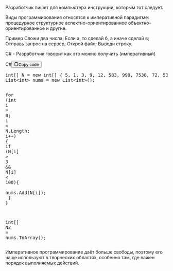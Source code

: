 <p>Разработчик пишет для компьютера инструкции, которым тот следует.</p>
<p>Виды программирования относятся к императивной парадигме:
процедурное структурное аспектно-ориентированное объектно-ориентированное и другие.</p>
<p>Пример
Сложи два числа;
Если а, то сделай б, а иначе сделай в;
Отправь запрос на сервер;
Открой файл;
Выведи строку.</p>
<p>C# - Разработчик говорит как это можно получить (императивный)</p>
<div class="code-element"><div class="lang-line"><text>C#</text><button class="copy-button" id="codeb28ee3c18dc6e3b2930117318ae0c264b" onclick="copyCode(codeb28ee3c18dc6e3b2930117318ae0c264, codeb28ee3c18dc6e3b2930117318ae0c264b)"><svg stroke="currentColor" fill="none" stroke-width="2" viewBox="0 0 24 24" stroke-linecap="round" stroke-linejoin="round" class="h-4 w-4" height="1em" width="1em" xmlns="http://www.w3.org/2000/svg"><path d="M16 4h2a2 2 0 0 1 2 2v14a2 2 0 0 1-2 2H6a2 2 0 0 1-2-2V6a2 2 0 0 1 2-2h2"></path><rect x="8" y="2" width="8" height="4" rx="1" ry="1"></rect></svg><text>Copy code</text></button></div><div class="code" id="codeb28ee3c18dc6e3b2930117318ae0c264"><div class="highlight"><pre><span></span><span class="kt">int</span><span class="p">[]</span><span class="w"> </span><span class="n">N</span><span class="w"> </span><span class="o">=</span><span class="w"> </span><span class="k">new</span><span class="w"> </span><span class="kt">int</span><span class="p">[]</span><span class="w"> </span><span class="p">{</span><span class="w"> </span><span class="m">5</span><span class="p">,</span><span class="w"> </span><span class="m">1</span><span class="p">,</span><span class="w"> </span><span class="m">3</span><span class="p">,</span><span class="w"> </span><span class="m">9</span><span class="p">,</span><span class="w"> </span><span class="m">12</span><span class="p">,</span><span class="w"> </span><span class="m">583</span><span class="p">,</span><span class="w"> </span><span class="m">998</span><span class="p">,</span><span class="w"> </span><span class="m">7538</span><span class="p">,</span><span class="w"> </span><span class="m">72</span><span class="p">,</span><span class="w"> </span><span class="m">53</span><span class="p">,</span><span class="w"> </span><span class="m">71</span><span class="p">,</span><span class="w"> </span><span class="m">85</span><span class="p">,</span><span class="w"> </span><span class="m">7</span><span class="p">,</span><span class="w"> </span><span class="m">2</span><span class="p">,</span><span class="w"> </span><span class="m">9</span><span class="w"> </span><span class="p">};</span>
<span class="n">List</span><span class="o">&lt;</span><span class="kt">int</span><span class="o">&gt;</span><span class="w"> </span><span class="n">nums</span><span class="w"> </span><span class="o">=</span><span class="w"> </span><span class="k">new</span><span class="w"> </span><span class="n">List</span><span class="o">&lt;</span><span class="kt">int</span><span class="o">&gt;</span><span class="p">();</span>

<span class="k">for</span><span class="w"> </span><span class="p">(</span><span class="kt">int</span><span class="w"> </span><span class="n">i</span><span class="w"> </span><span class="o">=</span><span class="w"> </span><span class="m">0</span><span class="p">;</span><span class="w"> </span><span class="n">i</span><span class="w"> </span><span class="o">&lt;</span><span class="w"> </span><span class="n">N</span><span class="p">.</span><span class="n">Length</span><span class="p">;</span><span class="w"> </span><span class="n">i</span><span class="o">++</span><span class="p">)</span><span class="w"> </span><span class="p">{</span>
<span class="w">    </span><span class="k">if</span><span class="w"> </span><span class="p">(</span><span class="n">N</span><span class="p">[</span><span class="n">i</span><span class="p">]</span><span class="w"> </span><span class="o">&gt;</span><span class="w"> </span><span class="m">3</span><span class="w"> </span><span class="o">&amp;&amp;</span><span class="w"> </span><span class="n">N</span><span class="p">[</span><span class="n">i</span><span class="p">]</span><span class="w"> </span><span class="o">&lt;</span><span class="w"> </span><span class="m">100</span><span class="p">){</span>
<span class="w">        </span><span class="n">nums</span><span class="p">.</span><span class="n">Add</span><span class="p">(</span><span class="n">N</span><span class="p">[</span><span class="n">i</span><span class="p">]);</span>
<span class="w">    </span><span class="p">}</span>
<span class="p">}</span>

<span class="kt">int</span><span class="p">[]</span><span class="w"> </span><span class="n">N2</span><span class="w"> </span><span class="o">=</span><span class="w"> </span><span class="n">nums</span><span class="p">.</span><span class="n">ToArray</span><span class="p">();</span>
</pre></div></div></div>

<p>Императивное программирование даёт больше свободы, поэтому его чаще используют
в творческих областях, особенно там, где важен порядок выполняемых действий.</p>